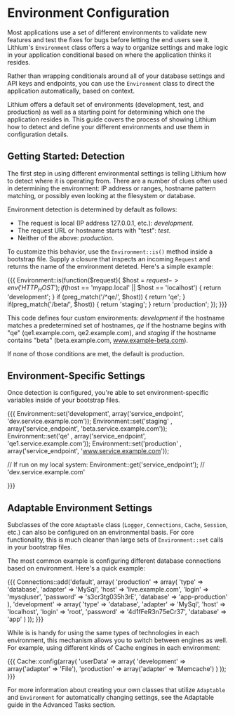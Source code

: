 # Environment Configuration

Most applications use a set of different environments to validate new features and test the fixes for bugs before letting the end users see it. Lithium's `Environment` class offers a way to organize settings and make logic in your application conditional based on where the application thinks it resides.

Rather than wrapping conditionals around all of your database settings and API keys and endpoints, you can use the `Environment` class to direct the application automatically, based on context.

Lithium offers a default set of environments (development, test, and production) as well as a starting point for determining which one the application resides in. This guide covers the process of showing Lithium how to detect and define your different environments and use them in configuration details.

## Getting Started: Detection

The first step in using different environmental settings is telling Lithium how to detect where it is operating from. There are a number of clues often used in determining the environment: IP address or ranges, hostname pattern matching, or possibly even looking at the filesystem or database.

Environment detection is determined by default as follows:

 * The request is local (IP address 127.0.0.1, etc.): _development_.
 * The request URL or hostname starts with "test": _test_.
 * Neither of the above: _production_.

To customize this behavior, use the `Environment::is()` method inside a bootstrap file. Supply a closure that inspects an incoming `Request` and returns the name of the environment deteted. Here's a simple example:

{{{
Environment::is(function($request){
  $host = $request->env('HTTP_HOST');
  if ($host == 'myapp.local' || $host == 'localhost') {
    return 'development';
  }
  if (preg_match('/^qe/', $host)) {
    return 'qe';
  }
  if(preg_match('/beta/', $host)) {
    return 'staging';
  }
  return 'production';
});
}}}

This code defines four custom environments: _development_ if the hostname matches a predetermined set of hostnames, _qe_ if the hostname begins with "qe" (qe1.example.com, qe2.example.com), and _staging_ if the hostname contains "beta" (beta.example.com, www.example-beta.com).

If none of those conditions are met, the default is production.

## Environment-Specific Settings

Once detection is configured, you're able to set environment-specific variables inside of your bootstrap files.

{{{
Environment::set('development', array('service_endpoint', 'dev.service.example.com'));
Environment::set('staging'    , array('service_endpoint', 'beta.service.example.com'));
Environment::set('qe'         , array('service_endpoint', 'qe1.service.example.com'));
Environment::set('production' , array('service_endpoint', 'www.service.example.com'));

// If run on my local system:
Environment::get('service_endpoint'); // 'dev.service.example.com'

}}}

## Adaptable Environment Settings

Subclasses of the core `Adaptable` class (`Logger`, `Connections`, `Cache`, `Session`, etc.) can also be configured on an environmental basis. For core functionality, this is much cleaner than large sets of `Environment::set` calls in your bootstrap files.

The most common example is configuring different database connections based on environment. Here's a quick example:

{{{
Connections::add('default', array(
    'production' => array(
        'type'     => 'database',
        'adapter'  => 'MySql',
        'host'     => 'live.example.com',
        'login'    => 'mysqluser',
        'password' => 's3cr3tg035h3rE',
        'database' => 'app-production'
    ),
    'development' => array(
        'type'     => 'database',
        'adapter'  => 'MySql',
        'host'     => 'localhost',
        'login'    => 'root',
        'password' => '4d1fFeR3n75eCr37',
        'database' => 'app'
    )
));
}}}

While is is handy for using the same types of technologies in each environment, this mechanism allows you to switch between engines as well. For example, using different kinds of Cache engines in each environment:

{{{
Cache::config(array(
    'userData' => array(
        'development' => array('adapter' => 'File'),
        'production' => array('adapter' => 'Memcache')
    )
));
}}}

For more information about creating your own classes that utilize `Adaptable` and `Environment` for automatically changing settings, see the Adaptable guide in the Advanced Tasks section.
